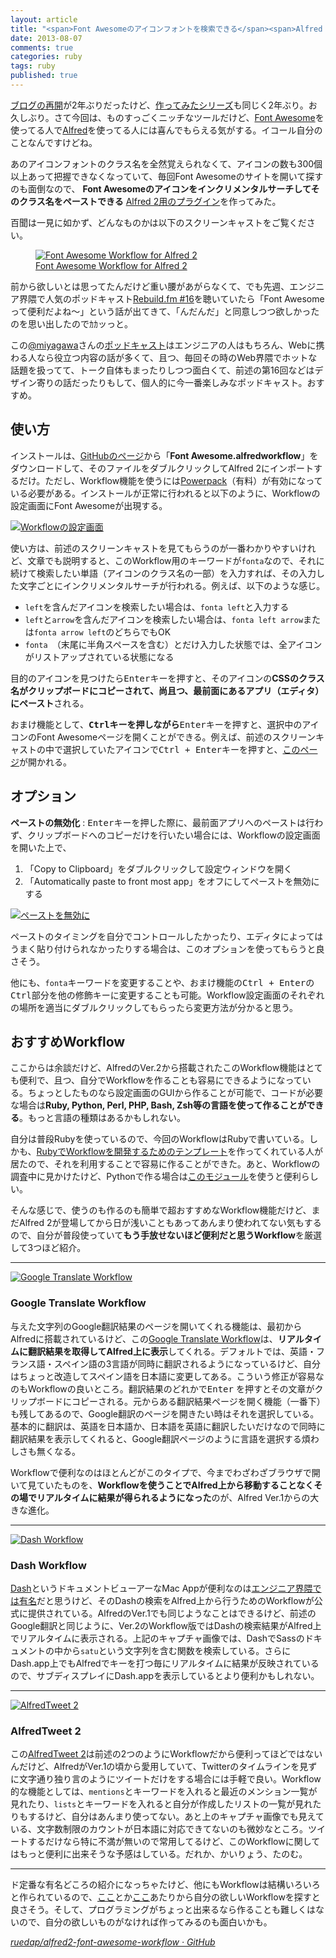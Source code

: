 ```yaml
---
layout: article
title: "<span>Font Awesomeのアイコンフォントを検索できる</span><span>Alfred 2のWorkflowを作ってみた</span>"
date: 2013-08-07
comments: true
categories: ruby
tags: ruby
published: true
---
```


[ブログの再開](/2013/07/26/reboooot)が2年ぶりだったけど、[作ってみたシリーズ](http://ruedap.com/)も同じく2年ぶり。お久しぶり。さて今回は、ものすっごくニッチなツールだけど、[Font Awesome](http://fontawesome.io/)を使ってる人で[Alfred](http://www.alfredapp.com/)を使ってる人には喜んでもらえる気がする。イコール自分のことなんですけどね。

あのアイコンフォントのクラス名を全然覚えられなくて、アイコンの数も300個以上あって把握できなくなっていて、毎回Font Awesomeのサイトを開いて探すのも面倒なので、 **Font Awesomeのアイコンをインクリメンタルサーチしてそのクラス名をペーストできる** [Alfred 2用のプラグイン](https://github.com/ruedap/alfred2-font-awesome-workflow)を作ってみた。

百聞は一見に如かず、どんなものかは以下のスクリーンキャストをご覧ください。


<figure>
<a href="https://github.com/ruedap/alfred2-font-awesome-workflow">
<img src="http://gifzo.net/ZqCN4wKUcq.gif" alt="Font Awesome Workflow for Alfred 2">
<figcaption>Font Awesome Workflow for Alfred 2</figcaption>
</a>
</figure>


前から欲しいとは思ってたんだけど重い腰があがらなくて、でも先週、エンジニア界隈で人気のポッドキャスト[Rebuild.fm #16](http://rebuild.fm/16/)を聴いていたら「Font Awesomeって便利だよね〜」という話が出てきて、「んだんだ」と同意しつつ欲しかったのを思い出したのでｶｶッっと。

この[@miyagawa](https://twitter.com/miyagawa)さんの[ポッドキャスト](http://rebuild.fm/)はエンジニアの人はもちろん、Webに携わる人なら役立つ内容の話が多くて、且つ、毎回その時のWeb界隈でホットな話題を扱ってて、トーク自体もまったりしつつ面白くて、前述の第16回などはデザイン寄りの話だったりもして、個人的に今一番楽しみなポッドキャスト。おすすめ。


<!-- READMORE -->


## 使い方

インストールは、[GitHubのページ](https://github.com/ruedap/alfred2-font-awesome-workflow)から「**Font Awesome.alfredworkflow**」をダウンロードして、そのファイルをダブルクリックしてAlfred 2にインポートするだけ。ただし、Workflow機能を使うには[Powerpack](https://buy.alfredapp.com/)（有料）が有効になっている必要がある。インストールが正常に行われると以下のように、Workflowの設定画面にFont Awesomeが出現する。

[![Workflowの設定画面](/assets/2013/08/07/alfred2-font-awesome-workflow-01.png)](/assets/2013/08/07/alfred2-font-awesome-workflow-01.png)

使い方は、前述のスクリーンキャストを見てもらうのが一番わかりやすいけれど、文章でも説明すると、このWorkflow用のキーワードが`fonta`なので、それに続けて検索したい単語（アイコンのクラス名の一部）を入力すれば、その入力した文字ごとにインクリメンタルサーチが行われる。例えば、以下のような感じ。

- `left`を含んだアイコンを検索したい場合は、`fonta left`と入力する
- `left`と`arrow`を含んだアイコンを検索したい場合は、`fonta left arrow`または`fonta arrow left`のどちらでもOK
- `fonta `（末尾に半角スペースを含む）とだけ入力した状態では、全アイコンがリストアップされている状態になる

目的のアイコンを見つけたら<kbd>Enter</kbd>キーを押すと、そのアイコンの**CSSのクラス名がクリップボードにコピーされて、尚且つ、最前面にあるアプリ（エディタ）にペースト**される。

おまけ機能として、**<kbd>Ctrl</kbd>キーを押しながら**<kbd>Enter</kbd>キーを押すと、選択中のアイコンのFont Awesomeページを開くことができる。例えば、前述のスクリーンキャストの中で選択していたアイコンで<kbd>Ctrl + Enter</kbd>キーを押すと、[このページ](http://fontawesome.io/icon/circle-arrow-left/)が開かれる。



## オプション

**ペーストの無効化** : <kbd>Enter</kbd>キーを押した際に、最前面アプリへのペーストは行わず、クリップボードへのコピーだけを行いたい場合には、Workflowの設定画面を開いた上で、

1. 「Copy to Clipboard」をダブルクリックして設定ウィンドウを開く
2. 「Automatically paste to front most app」をオフにしてペーストを無効にする

[![ペーストを無効に](/assets/2013/08/07/alfred2-font-awesome-workflow-02.png)](/assets/2013/08/07/alfred2-font-awesome-workflow-02.png)



ペーストのタイミングを自分でコントロールしたかったり、エディタによってはうまく貼り付けられなかったりする場合は、このオプションを使ってもらうと良さそう。

他にも、`fonta`キーワードを変更することや、おまけ機能の<kbd>Ctrl + Enter</kbd>の<kbd>Ctrl</kbd>部分を他の修飾キーに変更することも可能。Workflow設定画面のそれぞれの場所を適当にダブルクリックしてもらったら変更方法が分かると思う。


## おすすめWorkflow

ここからは余談だけど、AlfredのVer.2から搭載されたこのWorkflow機能はとても便利で、且つ、自分でWorkflowを作ることも容易にできるようになっている。ちょっとしたものなら設定画面のGUIから作ることが可能で、コードが必要な場合は**Ruby, Python, Perl, PHP, Bash, Zsh等の言語を使って作ることができる**。もっと言語の種類はあるかもしれない。

自分は普段Rubyを使っているので、今回のWorkflowはRubyで書いている。しかも、[RubyでWorkflowを開発するためのテンプレート](https://github.com/zhaocai/alfred2-ruby-template)を作ってくれている人が居たので、それを利用することで容易に作ることができた。あと、Workflowの調査中に見かけたけど、Pythonで作る場合は[このモジュール](https://github.com/phyllisstein/alp)を使うと便利らしい。

そんな感じで、使うのも作るのも簡単で超おすすめなWorkflow機能だけど、まだAlfred 2が登場してから日が浅いこともあってあんまり使われてない気もするので、自分が普段使っていて**もう手放せないほど便利だと思うWorkflow**を厳選して3つほど紹介。

* * *

[![Google Translate Workflow](/assets/2013/08/07/alfred2-font-awesome-workflow-03.png)](http://florianpellet.com/alfred/)

### Google Translate Workflow

与えた文字列のGoogle翻訳結果のページを開いてくれる機能は、最初からAlfredに搭載されているけど、この[Google Translate Workflow](http://florianpellet.com/alfred/)は、**リアルタイムに翻訳結果を取得してAlfred上に表示**してくれる。デフォルトでは、英語・フランス語・スペイン語の3言語が同時に翻訳されるようになっているけど、自分はちょっと改造してスペイン語を日本語に変更してある。こういう修正が容易なのもWorkflowの良いところ。翻訳結果のどれかで<kbd>Enter</kbd> を押すとその文章がクリップボードにコピーされる。元からある翻訳結果ページを開く機能（一番下）も残してあるので、Google翻訳のページを開きたい時はそれを選択している。基本的に翻訳は、英語を日本語か、日本語を英語に翻訳したいだけなので同時に翻訳結果を表示してくれると、Google翻訳ページのように言語を選択する煩わしさも無くなる。

Workflowで便利なのはほとんどがこのタイプで、今までわざわざブラウザで開いて見ていたものを、**Workflowを使うことでAlfred上から移動することなくその場でリアルタイムに結果が得られるようになった**のが、Alfred Ver.1からの大きな進化。

* * *

[![Dash Workflow](/assets/2013/08/07/alfred2-font-awesome-workflow-04.png)](http://kapeli.com/dash)

### Dash Workflow

[Dash](http://kapeli.com/dash)というドキュメントビューアーなMac Appが便利なのは[エンジニア界隈では有名](http://d.hatena.ne.jp/naoya/20130218/1361171277)だと思うけど、そのDashの検索をAlfred上から行うためのWorkflowが公式に提供されている。AlfredのVer.1でも同じようなことはできるけど、前述のGoogle翻訳と同じように、Ver.2のWorkflow版ではDashの検索結果がAlfred上でリアルタイムに表示される。上記のキャプチャ画像では、DashでSassのドキュメントの中から`satu`という文字列を含む関数を検索している。さらにDash.app上でもAlfredでキーを打つ毎にリアルタイムに結果が反映されているので、サブディスプレイにDash.appを表示しているとより便利かもしれない。

* * *

[![AlfredTweet 2](/assets/2013/08/07/alfred2-font-awesome-workflow-05.png)](http://dferg.us/alfredtweet-2/)

### AlfredTweet 2

この[AlfredTweet 2](http://dferg.us/alfredtweet-2/)は前述の2つのようにWorkflowだから便利ってほどではないんだけど、AlfredがVer.1の頃から愛用していて、Twitterのタイムラインを見ずに文字通り独り言のようにツイートだけをする場合には手軽で良い。Workflow的な機能としては、`mentions`とキーワードを入れると最近のメンション一覧が見れたり、`lists`とキーワードを入れると自分が作成したリストの一覧が見れたりもするけど、自分はあんまり使ってない。あと上のキャプチャ画像でも見えている、文字数制限のカウントが日本語に対応できてないのも微妙なところ。ツイートするだけなら特に不満が無いので常用してるけど、このWorkflowに関してはもっと便利に出来そうな予感はしている。だれか、かいりょう、たのむ。

* * *

ド定番な有名どころの紹介になっちゃたけど、他にもWorkflowは結構いろいろと作られているので、[ここ](http://veadardiary.blog29.fc2.com/blog-entry-4425.html)とか[ここ](http://www.alfredworkflow.com/)あたりから自分の欲しいWorkflowを探すと良さそう。そして、プログラミングがちょっと出来るなら作ることも難しくはないので、自分の欲しいものがなければ作ってみるのも面白いかも。

<cite>[ruedap/alfred2-font-awesome-workflow · GitHub](https://github.com/ruedap/alfred2-font-awesome-workflow)</cite>
